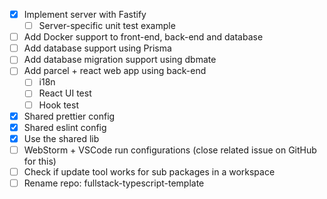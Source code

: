 - [x] Implement server with Fastify
  - [ ] Server-specific unit test example
- [ ] Add Docker support to front-end, back-end and database
- [ ] Add database support using Prisma
- [ ] Add database migration support using dbmate
- [ ] Add parcel + react web app using back-end
  - [ ] i18n
  - [ ] React UI test
  - [ ] Hook test
- [x] Shared prettier config
- [x] Shared eslint config
- [x] Use the shared lib
- [ ] WebStorm + VSCode run configurations (close related issue on GitHub for this)
- [ ] Check if update tool works for sub packages in a workspace
- [ ] Rename repo: fullstack-typescript-template
